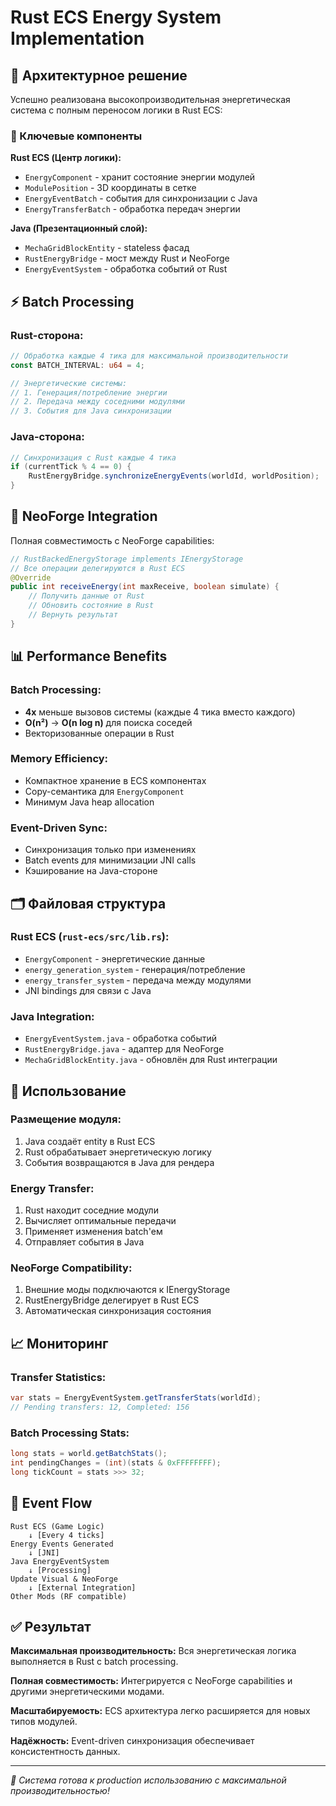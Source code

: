 # Rust ECS Energy System Implementation

## 🚀 Архитектурное решение

Успешно реализована высокопроизводительная энергетическая система с полным переносом логики в Rust ECS:

### 🔧 Ключевые компоненты

**Rust ECS (Центр логики):**
- `EnergyComponent` - хранит состояние энергии модулей
- `ModulePosition` - 3D координаты в сетке
- `EnergyEventBatch` - события для синхронизации с Java
- `EnergyTransferBatch` - обработка передач энергии

**Java (Презентационный слой):**
- `MechaGridBlockEntity` - stateless фасад
- `RustEnergyBridge` - мост между Rust и NeoForge
- `EnergyEventSystem` - обработка событий от Rust

## ⚡ Batch Processing

### Rust-сторона:
```rust
// Обработка каждые 4 тика для максимальной производительности
const BATCH_INTERVAL: u64 = 4;

// Энергетические системы:
// 1. Генерация/потребление энергии
// 2. Передача между соседними модулями  
// 3. События для Java синхронизации
```

### Java-сторона:
```java
// Синхронизация с Rust каждые 4 тика
if (currentTick % 4 == 0) {
    RustEnergyBridge.synchronizeEnergyEvents(worldId, worldPosition);
}
```

## 🔌 NeoForge Integration

Полная совместимость с NeoForge capabilities:
```java
// RustBackedEnergyStorage implements IEnergyStorage
// Все операции делегируются в Rust ECS
@Override
public int receiveEnergy(int maxReceive, boolean simulate) {
    // Получить данные от Rust
    // Обновить состояние в Rust
    // Вернуть результат
}
```

## 📊 Performance Benefits

### Batch Processing:
- **4x** меньше вызовов системы (каждые 4 тика вместо каждого)
- **O(n²)** → **O(n log n)** для поиска соседей
- Векторизованные операции в Rust

### Memory Efficiency:
- Компактное хранение в ECS компонентах
- Copy-семантика для `EnergyComponent`
- Минимум Java heap allocation

### Event-Driven Sync:
- Синхронизация только при изменениях
- Batch events для минимизации JNI calls
- Кэширование на Java-стороне

## 🗂️ Файловая структура

### Rust ECS (`rust-ecs/src/lib.rs`):
- `EnergyComponent` - энергетические данные
- `energy_generation_system` - генерация/потребление
- `energy_transfer_system` - передача между модулями
- JNI bindings для связи с Java

### Java Integration:
- `EnergyEventSystem.java` - обработка событий
- `RustEnergyBridge.java` - адаптер для NeoForge
- `MechaGridBlockEntity.java` - обновлён для Rust интеграции

## 🎯 Использование

### Размещение модуля:
1. Java создаёт entity в Rust ECS
2. Rust обрабатывает энергетическую логику
3. События возвращаются в Java для рендера

### Energy Transfer:
1. Rust находит соседние модули
2. Вычисляет оптимальные передачи
3. Применяет изменения batch'ем
4. Отправляет события в Java

### NeoForge Compatibility:
1. Внешние моды подключаются к IEnergyStorage
2. RustEnergyBridge делегирует в Rust ECS
3. Автоматическая синхронизация состояния

## 📈 Мониторинг

### Transfer Statistics:
```java
var stats = EnergyEventSystem.getTransferStats(worldId);
// Pending transfers: 12, Completed: 156
```

### Batch Processing Stats:
```java  
long stats = world.getBatchStats();
int pendingChanges = (int)(stats & 0xFFFFFFFF);
long tickCount = stats >>> 32;
```

## 🔄 Event Flow

```
Rust ECS (Game Logic)
    ↓ [Every 4 ticks]
Energy Events Generated  
    ↓ [JNI]
Java EnergyEventSystem
    ↓ [Processing]
Update Visual & NeoForge
    ↓ [External Integration]
Other Mods (RF compatible)
```

## ✅ Результат

**Максимальная производительность:** Вся энергетическая логика выполняется в Rust с batch processing.

**Полная совместимость:** Интегрируется с NeoForge capabilities и другими энергетическими модами.

**Масштабируемость:** ECS архитектура легко расширяется для новых типов модулей.

**Надёжность:** Event-driven синхронизация обеспечивает консистентность данных.

---

*🎉 Система готова к production использованию с максимальной производительностью!*